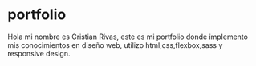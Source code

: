 # portfolio
Hola mi nombre es Cristian Rivas, este es mi portfolio donde implemento mis conocimientos en diseño web, utilizo html,css,flexbox,sass y responsive design.
